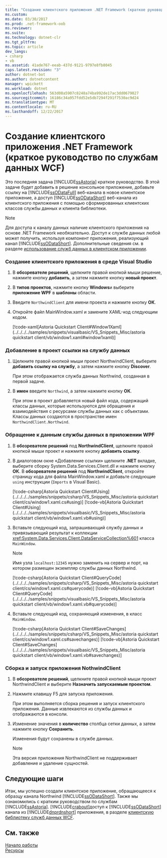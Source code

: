 ```yaml
---
title: "Создание клиентского приложения .NET Framework (краткое руководство по службам данных WCF)"
ms.custom: 
ms.date: 03/30/2017
ms.prod: .net-framework-oob
ms.reviewer: 
ms.suite: 
ms.technology: dotnet-clr
ms.tgt_pltfrm: 
ms.topic: article
dev_langs:
- csharp
- vb
ms.assetid: 41ade767-eeab-437d-9121-9797e8fb8045
caps.latest.revision: "3"
author: dotnet-bot
ms.author: dotnetcontent
manager: wpickett
ms.workload: dotnet
ms.openlocfilehash: 563d08a5907c8248a74ba992de17ac3dd0679827
ms.sourcegitcommit: 16186c34a957fdd52e5db7294f291f7530ac9d24
ms.translationtype: MT
ms.contentlocale: ru-RU
ms.lasthandoff: 12/22/2017
---
```

# <a name="creating-the-net-framework-client-application-wcf-data-services-quickstart"></a>Создание клиентского приложения .NET Framework (краткое руководство по службам данных WCF)
Это последняя задача [!INCLUDE[ssAstoria](../../../../includes/ssastoria-md.md)] краткое руководство. В этой задаче будет добавить в решение консольное приложение, добавьте ссылку на [!INCLUDE[ssODataFull](../../../../includes/ssodatafull-md.md)] веб-канала в новое клиентское приложение, а доступ [!INCLUDE[ssODataShort](../../../../includes/ssodatashort-md.md)] веб-канала из клиентского приложения с помощью сформированных клиентских классов службы данных и клиента библиотеки.  
  
> [!NOTE]
>  Для доступа к каналу данных наличие клиентского приложения на основе .NET Framework необязательно. Доступ к службе данных любой может получить, используя компонент приложения, реализующий канал [!INCLUDE[ssODataShort](../../../../includes/ssodatashort-md.md)]. Дополнительные сведения см. в разделе [использование служб данных в клиентском приложении](../../../../docs/framework/data/wcf/using-a-data-service-in-a-client-application-wcf-data-services.md).  
  
### <a name="to-create-the-client-application-by-using-visual-studio"></a>Создание клиентского приложения в среде Visual Studio  
  
1.  В **обозревателе решений**, щелкните правой кнопкой мыши решение, нажмите кнопку **добавить**, а затем нажмите кнопку **новый проект**.  
  
2.  В **типов проектов**, нажмите кнопку **Windows**и выберите **приложение WPF** в **шаблоны** области.  
  
3.  Введите `NorthwindClient` для имени проекта и нажмите кнопку **ОК**.  
  
4.  Откройте файл MainWindow.xaml и замените XAML-код следующим кодом.  
  
     [!code-xaml[Astoria Quickstart Client#Window1Xaml](../../../../samples/snippets/visualbasic/VS_Snippets_Misc/astoria quickstart client/vb/window1.xaml#window1xaml)]  
  
### <a name="to-add-a-data-service-reference-to-the-project"></a>Добавление в проект ссылки на службу данных  
  
1.  Щелкните правой кнопкой мыши проект NorthwindClient, выберите **добавить ссылку на службу**, а затем нажмите кнопку **Discover**.  
  
     При этом отображается служба данных Northwind, созданная в первой задаче.  
  
2.  В **имен** введите `Northwind`, а затем нажмите кнопку **ОК**.  
  
     При этом в проект добавляется новый файл кода, содержащий классы данных, которые используются для обращения и взаимодействия с ресурсами службы данных как с объектами. Классы данных создаются в пространстве имен `NorthwindClient.Northwind`.  
  
### <a name="to-access-data-service-data-in-the-wpf-application"></a>Обращение к данным службы данных в приложении WPF  
  
1.  В **обозревателе решений** под **NorthwindClient**, щелкните правой кнопкой мыши проект и нажмите кнопку **добавить ссылку**.  
  
2.  В диалоговом окне «Добавление ссылки» щелкните **.NET** вкладке, выберите сборку System.Data.Services.Client.dll и нажмите кнопку **ОК**. В **обозревателе решений** под **NorthwindClient**, откройте страницу кода для файла MainWindow.xaml и добавьте следующие `using` инструкции (`Imports` в Visual Basic).  
  
     [!code-csharp[Astoria Quickstart Client#Using](../../../../samples/snippets/csharp/VS_Snippets_Misc/astoria quickstart client/cs/window1.xaml.cs#using)]
     [!code-vb[Astoria Quickstart Client#Using](../../../../samples/snippets/visualbasic/VS_Snippets_Misc/astoria quickstart client/vb/window1.xaml.vb#using)]  
  
3.  Вставьте следующий код, запрашивающий службу данных и привязывающий результат к коллекции <xref:System.Data.Services.Client.DataServiceCollection%601> класса `MainWindow`.  
  
    > [!NOTE]
    >  Имя узла `localhost:12345` нужно заменить на сервер и порт, на котором размещен экземпляр службы данных Northwind.  
  
     [!code-csharp[Astoria Quickstart Client#QueryCode](../../../../samples/snippets/csharp/VS_Snippets_Misc/astoria quickstart client/cs/window1.xaml.cs#querycode)]
     [!code-vb[Astoria Quickstart Client#QueryCode](../../../../samples/snippets/visualbasic/VS_Snippets_Misc/astoria quickstart client/vb/window1.xaml.vb#querycode)]  
  
4.  Вставьте следующий код, сохраняющий изменения, в класс `MainWindow`.  
  
     [!code-csharp[Astoria Quickstart Client#SaveChanges](../../../../samples/snippets/csharp/VS_Snippets_Misc/astoria quickstart client/cs/window1.xaml.cs#savechanges)]
     [!code-vb[Astoria Quickstart Client#SaveChanges](../../../../samples/snippets/visualbasic/VS_Snippets_Misc/astoria quickstart client/vb/window1.xaml.vb#savechanges)]  
  
### <a name="to-build-and-run-the-northwindclient-application"></a>Сборка и запуск приложения NothwindClient  
  
1.  В **обозревателе решений**, щелкните правой кнопкой мыши проект NorthwindClient и выберите **Назначить запускаемым проектом**.  
  
2.  Нажмите клавишу F5 для запуска приложения.  
  
     При этом выполняется сборка решения и запуск клиентского приложения. Данные извлекаются из службы данных и отображаются в консоли.  
  
3.  Изменение значения в **количество** столбца сетки данных, а затем нажмите кнопку **Сохранить**.  
  
     Изменения будут сохранены в службе данных.  
  
    > [!NOTE]
    >  Эта версия приложения NorthwindClient не поддерживает добавление и удаление сущностей.  
  
## <a name="next-steps"></a>Следующие шаги  
 Итак, мы успешно создали клиентское приложение, обращающееся к образцу канала Northwind [!INCLUDE[ssODataShort](../../../../includes/ssodatashort-md.md)]. Также мы ознакомились с кратким руководством по службам [!INCLUDE[ssAstoria](../../../../includes/ssastoria-md.md)]. [!INCLUDE[crabout](../../../../includes/crabout-md.md)]доступ к [!INCLUDE[ssODataShort](../../../../includes/ssodatashort-md.md)] канала из [!INCLUDE[dnprdnshort](../../../../includes/dnprdnshort-md.md)] приложения, в разделе [клиентскую библиотеку служб данных WCF](../../../../docs/framework/data/wcf/wcf-data-services-client-library.md).  
  
## <a name="see-also"></a>См. также  
 [Начало работы](../../../../docs/framework/data/wcf/getting-started-with-wcf-data-services.md)  
 [Ресурсы](../../../../docs/framework/data/wcf/wcf-data-services-resources.md)
